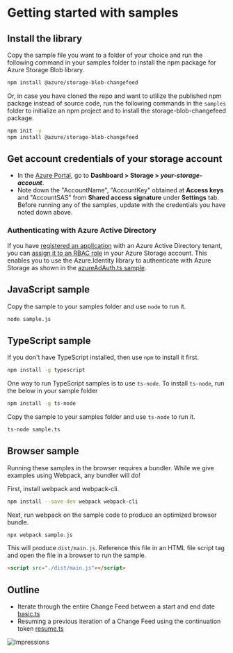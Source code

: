 # Getting started with samples

## Install the library

Copy the sample file you want to a folder of your choice and run the following command in your samples folder to install the npm package for Azure Storage Blob library.

```bash
npm install @azure/storage-blob-changefeed
```

Or, in case you have cloned the repo and want to utilize the published npm package instead of source code, run the following commands in the `samples` folder to initialize an npm project and to install the storage-blob-changefeed package.

```bash
npm init -y
npm install @azure/storage-blob-changefeed
```

## Get account credentials of your storage account

- In the [Azure Portal](https://portal.azure.com), go to **Dashboard > Storage > _your-storage-account_**.
- Note down the "AccountName", "AccountKey" obtained at **Access keys** and "AccountSAS" from **Shared access signature** under **Settings** tab.
  Before running any of the samples, update with the credentials you have noted down above.

### Authenticating with Azure Active Directory

If you have [registered an application](https://docs.microsoft.com/en-us/azure/active-directory/develop/quickstart-register-app) with an Azure Active Directory tenant, you can [assign it to an RBAC role](https://docs.microsoft.com/en-us/azure/storage/common/storage-auth-aad) in your Azure Storage account. This enables you to use the Azure.Identity library to authenticate with Azure Storage as shown in the [azureAdAuth.ts sample](https://github.com/Azure/azure-sdk-for-js/blob/master/sdk/storage/storage-blob/samples/typescript/src/azureAdAuth.ts).

## JavaScript sample

Copy the sample to your samples folder and use `node` to run it.

```bash
node sample.js
```

## TypeScript sample

If you don't have TypeScript installed, then use `npm` to install it first.

```bash
npm install -g typescript
```

One way to run TypeScript samples is to use `ts-node`. To install `ts-node`, run the below in your sample folder

```bash
npm install -g ts-node
```

Copy the sample to your samples folder and use `ts-node` to run it.

```bash
ts-node sample.ts
```

## Browser sample

Running these samples in the browser requires a bundler. While we give examples using Webpack, any bundler will do!

First, install webpack and webpack-cli.

```bash
npm install --save-dev webpack webpack-cli
```

Next, run webpack on the sample code to produce an optimized browser bundle.

```bash
npx webpack sample.js
```

This will produce `dist/main.js`. Reference this file in an HTML file script tag and open the file in a browser to run the sample.

```html
<script src="./dist/main.js"></script>
```

## Outline

- Iterate through the entire Change Feed between a start and end date [basic.ts](https://github.com/Azure/azure-sdk-for-js/tree/master/sdk/storage/storage-blob-changefeed/samples/typescript/basic.ts)
- Resuming a previous iteration of a Change Feed using the continuation token [resume.ts](https://github.com/Azure/azure-sdk-for-js/tree/master/sdk/storage/storage-blob-changefeed/samples/typescript/resume.ts)

![Impressions](https://azure-sdk-impressions.azurewebsites.net/api/impressions/azure-sdk-for-js%2Fsdk%2Fstorage%2Fstorage-blob-changefeed%2Fsamples%2FREADME.png)
